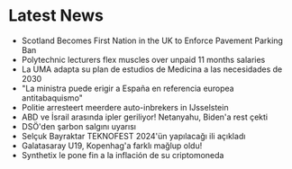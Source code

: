 # Latest News
-  Scotland Becomes First Nation in the UK to Enforce Pavement Parking Ban
-  Polytechnic lecturers flex muscles over unpaid 11 months salaries
-  La UMA adapta su plan de estudios de Medicina a las necesidades de 2030
-  "La ministra puede erigir a España en referencia europea antitabaquismo"
-  Politie arresteert meerdere auto-inbrekers in IJsselstein
-  ABD ve İsrail arasında ipler geriliyor! Netanyahu, Biden'a rest çekti
-  DSÖ'den şarbon salgını uyarısı
-  Selçuk Bayraktar TEKNOFEST 2024'ün yapılacağı ili açıkladı
-  Galatasaray U19, Kopenhag'a farklı mağlup oldu!
-  Synthetix le pone fin a la inflación de su criptomoneda
